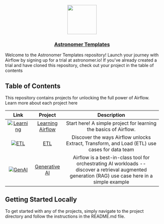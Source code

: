 <p align="center">
  <a href="https://astronomer.io">
    <img src="https://www.astronomer.io/monogram/astronomer-monogram-RGB-600px.png" height="96">
    <h3 align="center">Astronomer Templates</h3>
  </a>
</p>

Welcome to the Astronomer Templates repository! Launch your journey with Airflow by signing up for a trial at astronomer.io! If you've already created a trial and have cloned this repository, check out your project in the table of contents

## Table of Contents

This repository contains projects for unlocking the full power of Airflow. Learn more about each project here

Link | Project |  Description
:-------------------------:|:-------------------------:|:-------------------------:
[![Learning](https://github.com/astronomer/templates/assets/8996430/38d282d8-c342-48ca-a197-5f0702814ee1)](learning-airflow/README.md)| [Learning Airflow](learning-airflow/README.md) | Start here! A simple project for learning the basics of Airflow.
[![ETL](https://github.com/astronomer/templates/assets/8996430/50716411-28cf-4d94-af69-fcc4021b3615)](etl/README.md) | [ETL](etl/README.md) | Discover the ways Airflow unlocks Extract, Transform, and Load (ETL) use cases for data team
[![GenAI](https://github.com/astronomer/templates/assets/8996430/e9d00e87-c3e6-4e23-b08f-18dca84e71ad)](generative-ai/README.md) | [Generative AI](generative-ai/README.md) |  Airflow is a best-in-class tool for orchestrating AI workloads -- discover a retrieval augmented generation (RAG) use case here in a simple example

## Getting Started Locally

To get started with any of the projects, simply navigate to the project directory and follow the instructions in the README.md file.


